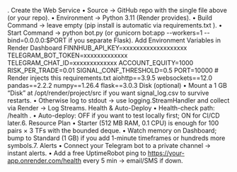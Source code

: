 . Create the Web Service
 • Source → GitHub repo with the single file above (or your repo).
 • Environment → Python 3.11 (Render provides).
 • Build Command → leave empty  (pip install is automatic via  requirements.txt ).
 • Start Command →  python bot.py  (or  gunicorn bot:app --workers=1 --bind=0.0.0.0:$PORT  if you separate Flask).
 Add Environment Variables in Render Dashboard
 FINNHUB_API_KEY=xxxxxxxxxxxxxxxxxxx
TELEGRAM_BOT_TOKEN=xxxxxxxxxxxxx
TELEGRAM_CHAT_ID=xxxxxxxxxxxxx
ACCOUNT_EQUITY=1000
RISK_PER_TRADE=0.01
SIGNAL_CONF_THRESHOLD=0.5
PORT=10000          # Render injects this
requirements.txt
aiohttp==3.9.5
websockets==12.0
pandas==2.2.2
numpy==1.26.4
flask==3.0.3
Disk (optional)
 • Mount a 1 GB “Disk” at  /opt/render/project/src  if you want  signal_log.csv  to survive restarts.
 • Otherwise log to stdout → use  logging.StreamHandler  and collect via Render → Log Streams.
 Health & Auto-Deploy
 • Health-check path:  /health .
 • Auto-deploy: OFF if you want to test locally first; ON for CI/CD later.6. Resource Plan
 • Starter (512 MB RAM, 0.1 CPU) is enough for 100 pairs × 3 TFs with the bounded deque.
 • Watch memory on Dashboard; bump to Standard (1 GB) if you add 1-minute timeframes or hundreds more symbols.7. Alerts
 • Connect your Telegram bot to a private channel → instant alerts.
 • Add a free UptimeRobot ping to  https://your-app.onrender.com/health  every 5 min → email/SMS if down.
